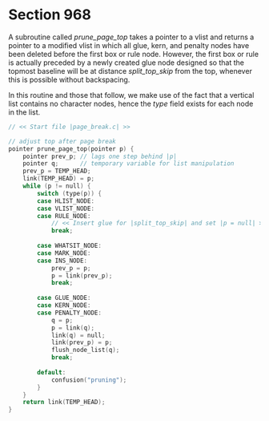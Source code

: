 # Section 968

A subroutine called *prune_page_top* takes a pointer to a vlist and returns a pointer to a modified vlist in which all glue, kern, and penalty nodes have been deleted before the first box or rule node.
However, the first box or rule is actually preceded by a newly created glue node designed so that the topmost baseline will be at distance *split_top_skip* from the top, whenever this is possible without backspacing.

In this routine and those that follow, we make use of the fact that a vertical list contains no character nodes, hence the *type* field exists for each node in the list.

```c breaker/page_break.c
// << Start file |page_break.c| >>

// adjust top after page break
pointer prune_page_top(pointer p) {
    pointer prev_p; // lags one step behind |p|
    pointer q;      // temporary variable for list manipulation
    prev_p = TEMP_HEAD;
    link(TEMP_HEAD) = p;
    while (p != null) {
        switch (type(p)) {
        case HLIST_NODE:
        case VLIST_NODE:
        case RULE_NODE:
            // << Insert glue for |split_top_skip| and set |p = null| >>
            break;
        
        case WHATSIT_NODE:
        case MARK_NODE:
        case INS_NODE:
            prev_p = p;
            p = link(prev_p);
            break;
        
        case GLUE_NODE:
        case KERN_NODE:
        case PENALTY_NODE:
            q = p;
            p = link(q);
            link(q) = null;
            link(prev_p) = p;
            flush_node_list(q);
            break;
        
        default:
            confusion("pruning");
        }
    }
    return link(TEMP_HEAD);
}
```
